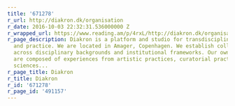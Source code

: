 ```yaml
---
title: '671278'
r_url: http://diakron.dk/organisation
r_date: 2016-10-03 22:32:31.536000000 Z
r_wrapped_url: https://www.reading.am/p/4rxL/http://diakron.dk/organisation
r_page_description: Diakron is a platform and studio for transdisciplinary research
  and practice. We are located in Amager, Copenhagen. We establish collaborations
  across disciplinary backgrounds and institutional frameworks. Our own backgrounds
  are composed of experiences from artistic practices, curatorial practices, social
  sciences...
r_page_title: Diakron
r_title: Diakron
r_id: '671278'
r_page_id: '491157'
---
```


